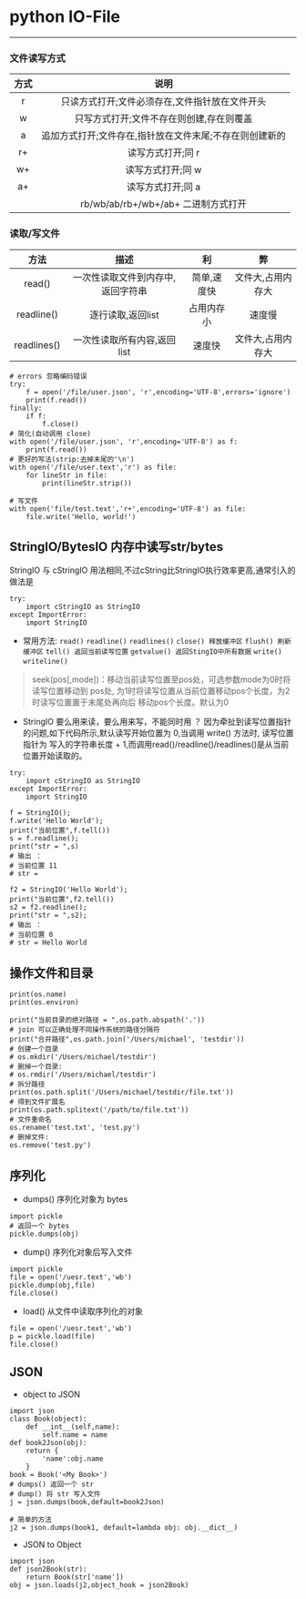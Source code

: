 # python IO-File
------

### 文件读写方式

| 方式 | 说明 |
|:-:|:-:|
| r | 只读方式打开;文件必须存在,文件指针放在文件开头 |
| w | 只写方式打开;文件不存在则创建,存在则覆盖 |
| a | 追加方式打开;文件存在,指针放在文件末尾;不存在则创建新的 |
| r+ | 读写方式打开;同 r |
| w+ | 读写方式打开;同 w |
| a+ | 读写方式打开;同 a |
|  | rb/wb/ab/rb+/wb+/ab+ 二进制方式打开 |


### 读取/写文件
| 方法 | 描述 | 利 | 弊 |
| :-: | :-: | :-:| :-: |
| read() | 一次性读取文件到内存中,返回字符串 | 简单,速度快 |文件大,占用内存大|
| readline() | 逐行读取,返回list | 占用内存小 | 速度慢 |
| readlines() | 一次性读取所有内容,返回list | 速度快 | 文件大,占用内存大 |
```
# errors 忽略编码错误
try:
    f = open('/file/user.json', 'r',encoding='UTF-8',errors='ignore')
    print(f.read())
finally:
    if f:
        f.close()
# 简化(自动调用 close)
with open('/file/user.json', 'r',encoding='UTF-8') as f:
    print(f.read())
# 更好的写法(strip:去掉末尾的'\n')
with open('/file/user.text','r') as file:
    for lineStr in file:
        print(lineStr.strip())
		
# 写文件
with open('file/test.text','r+',encoding='UTF-8') as file:
	file.write('Hello, world!')
```

## StringIO/BytesIO 内存中读写str/bytes
StringIO 与 cStringIO 用法相同,不过cString比StringIO执行效率更高,通常引入的做法是
```
try:  
    import cStringIO as StringIO  
except ImportError:  
    import StringIO 
```
* 常用方法:
`read()` `readline()` `readlines()` `close() 释放缓冲区` `flush() 刷新缓冲区` 
`tell() 返回当前读写位置` `getvalue() 返回StingIO中所有数据` `write()` `writeline()`
> seek(pos[,mode])：移动当前读写位置至pos处，可选参数mode为0时将读写位置移动到 pos处,
为1时将读写位置从当前位置移动pos个长度，为2时读写位置置于末尾处再向后 移动pos个长度。默认为0

* StringIO 要么用来读，要么用来写，不能同时用 ？
因为牵扯到读写位置指针的问题,如下代码所示,默认读写开始位置为 0,当调用 write() 方法时,
读写位置指针为 写入的字符串长度 + 1,而调用read()/readline()/readlines()是从当前位置开始读取的。
```
try:  
    import cStringIO as StringIO  
except ImportError:
    import StringIO 
    
f = StringIO();
f.write('Hello World');
print("当前位置",f.tell())
s = f.readline();
print("str = ",s)
# 输出 ：
# 当前位置 11
# str = 

f2 = StringIO('Hello World');
print("当前位置",f2.tell())
s2 = f2.readline();
print("str = ",s2);
# 输出 ：
# 当前位置 0
# str = Hello World
```

## 操作文件和目录
```
print(os.name)
print(os.environ)

print("当前目录的绝对路径 = ",os.path.abspath('.'))
# join 可以正确处理不同操作系统的路径分隔符
print("合并路径",os.path.join('/Users/michael', 'testdir'))
# 创建一个目录
# os.mkdir('/Users/michael/testdir')
# 删掉一个目录:
# os.rmdir('/Users/michael/testdir')
# 拆分路径
print(os.path.split('/Users/michael/testdir/file.txt'))
# 得到文件扩展名
print(os.path.splitext('/path/to/file.txt'))
# 文件重命名
os.rename('test.txt', 'test.py')
# 删掉文件:
os.remove('test.py')
```

## 序列化
* dumps() 序列化对象为 bytes
```
import pickle
# 返回一个 bytes
pickle.dumps(obj)
```
 
* dump() 序列化对象后写入文件
```
import pickle
file = open('/uesr.text','wb')
pickle.dump(obj,file)
file.close()
```
* load() 从文件中读取序列化的对象
```
file = open('/uesr.text','wb')
p = pickle.load(file)
file.close()
```

## JSON
* object to JSON
```
import json
class Book(object):
	def __int__(self,name):
		self.name = name
def book2Json(obj):
	return {
		'name':obj.name
	}
book = Book('<My Book>')
# dumps() 返回一个 str
# dump() 将 str 写入文件
j = json.dumps(book,default=book2Json)

# 简单的方法
j2 = json.dumps(book1, default=lambda obj: obj.__dict__)
```

* JSON to Object
```
import json
def json2Book(str):
	return Book(str['name'])
obj = json.loads(j2,object_hook = json2Book)
```


